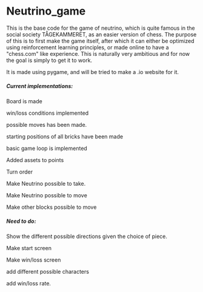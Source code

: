# Neutrino_game
 
This is the base code for the game of neutrino, which is quite famous in the social society TÅGEKAMMERET, as an easier version of chess. The purpose of this is to first make the game itself, after which it can either be optimized using reinforcement learning principles, or made online to have a "chess.com" like experience. This is naturally very ambitious and for now the goal is simply to get it to work. 

It is made using pygame, and will be tried to make a .io website for it. 

<H5>Current implementations:</H5>
 
Board is made

win/loss conditions implemented

possible moves has been made.
 
starting positions of all bricks have been made

 basic game loop is implemented
 
 Added assets to points 
 
 Turn order  
 
 Make Neutrino possible to take.
 
 Make Neutrino possible to move
 
 Make other blocks possible to move
  
<H5>Need to do:</H5> 
 
 Show the different possible directions given the choice of piece.
 
 Make start screen
 
 Make win/loss screen
 
 add different possible characters
 
 add win/loss rate.

